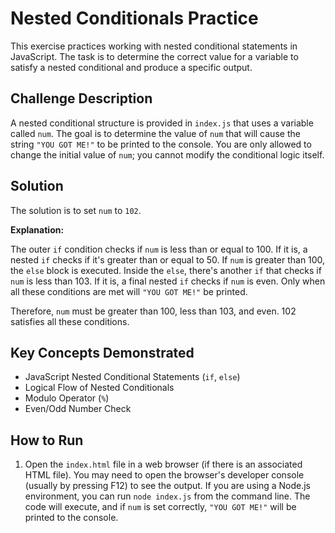 # Nested Conditionals Practice

This exercise practices working with nested conditional statements in JavaScript. The task is to determine the correct value for a variable to satisfy a nested conditional and produce a specific output.

## Challenge Description

A nested conditional structure is provided in `index.js` that uses a variable called `num`.  The goal is to determine the value of `num` that will cause the string `"YOU GOT ME!"` to be printed to the console.  You are only allowed to change the initial value of `num`; you cannot modify the conditional logic itself.

## Solution

The solution is to set `num` to `102`.

**Explanation:**

The outer `if` condition checks if `num` is less than or equal to 100. If it is, a nested `if` checks if it's greater than or equal to 50. If `num` is greater than 100, the `else` block is executed.  Inside the `else`, there's another `if` that checks if `num` is less than 103.  If it is, a final nested `if` checks if `num` is even. Only when all these conditions are met will `"YOU GOT ME!"` be printed.

Therefore, `num` must be greater than 100, less than 103, and even. 102 satisfies all these conditions.

## Key Concepts Demonstrated

*   JavaScript Nested Conditional Statements (`if`, `else`)
*   Logical Flow of Nested Conditionals
*   Modulo Operator (`%`)
*   Even/Odd Number Check

## How to Run

1.  Open the `index.html` file in a web browser (if there is an associated HTML file). You may need to open the browser's developer console (usually by pressing F12) to see the output. If you are using a Node.js environment, you can run `node index.js` from the command line. The code will execute, and if `num` is set correctly, `"YOU GOT ME!"` will be printed to the console.
